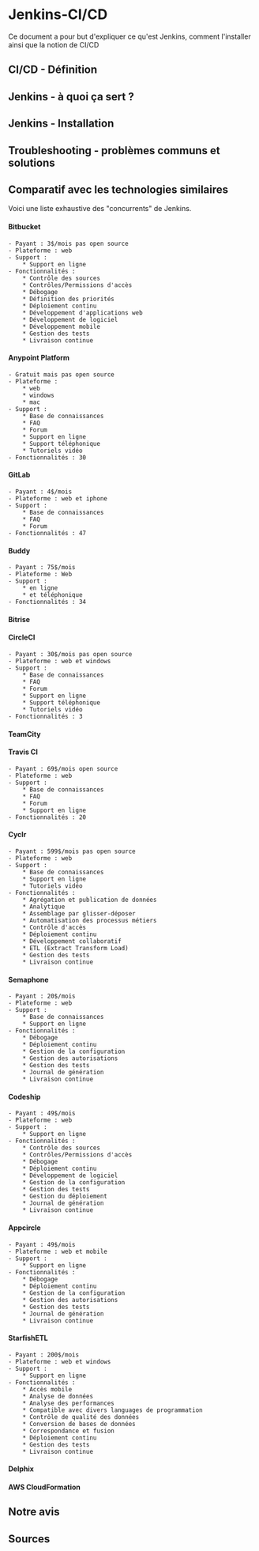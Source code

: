 # Jenkins-CI/CD

Ce document a pour but d'expliquer ce qu'est Jenkins, comment l'installer ainsi que la notion de CI/CD

## CI/CD - Définition

## Jenkins - à quoi ça sert ?

## Jenkins - Installation

## Troubleshooting - problèmes communs et solutions

## Comparatif avec les technologies similaires
Voici une liste exhaustive des "concurrents" de Jenkins.

#### Bitbucket
	- Payant : 3$/mois pas open source
	- Plateforme : web
	- Support : 
		* Support en ligne
	- Fonctionnalités : 
		* Contrôle des sources
 		* Contrôles/Permissions d'accès
 		* Débogage
 		* Définition des priorités
 		* Déploiement continu
 		* Développement d'applications web
 		* Développement de logiciel
 		* Développement mobile
 		* Gestion des tests
 		* Livraison continue

#### Anypoint Platform
	- Gratuit mais pas open source
	- Plateforme : 
		* web 
		* windows
		* mac
	- Support : 
		* Base de connaissances
		* FAQ
		* Forum
		* Support en ligne
		* Support téléphonique
		* Tutoriels vidéo
	- Fonctionnalités : 30

#### GitLab
	- Payant : 4$/mois
	- Plateforme : web et iphone
	- Support : 
		* Base de connaissances
		* FAQ
		* Forum
	- Fonctionnalités : 47

#### Buddy
	- Payant : 75$/mois
	- Plateforme : Web
	- Support : 
		* en ligne 
		* et téléphonique
	- Fonctionnalités : 34

#### Bitrise
#### CircleCI
	- Payant : 30$/mois pas open source
	- Plateforme : web et windows
	- Support : 
		* Base de connaissances
		* FAQ
		* Forum
		* Support en ligne
		* Support téléphonique
		* Tutoriels vidéo
	- Fonctionnalités : 3

#### TeamCity
#### Travis CI
	- Payant : 69$/mois open source
	- Plateforme : web
	- Support : 
		* Base de connaissances
		* FAQ
		* Forum
		* Support en ligne
	- Fonctionnalités : 20

#### Cyclr
	- Payant : 599$/mois pas open source
	- Plateforme : web
	- Support : 
		* Base de connaissances
		* Support en ligne
		* Tutoriels vidéo 
	- Fonctionnalités : 
		* Agrégation et publication de données
 		* Analytique
 		* Assemblage par glisser-déposer
 		* Automatisation des processus métiers
 		* Contrôle d'accès
 		* Déploiement continu
 		* Développement collaboratif
 		* ETL (Extract Transform Load)
 		* Gestion des tests
 		* Livraison continue

#### Semaphone
	- Payant : 20$/mois
	- Plateforme : web
	- Support : 
		* Base de connaissances
		* Support en ligne
	- Fonctionnalités : 
		* Débogage
 		* Déploiement continu
 		* Gestion de la configuration
 		* Gestion des autorisations
 		* Gestion des tests
 		* Journal de génération
 		* Livraison continue

#### Codeship
	- Payant : 49$/mois
	- Plateforme : web
	- Support : 
		* Support en ligne
	- Fonctionnalités : 
		* Contrôle des sources
 		* Contrôles/Permissions d'accès
 		* Débogage
 		* Déploiement continu
 		* Développement de logiciel
 		* Gestion de la configuration
 		* Gestion des tests
 		* Gestion du déploiement
 		* Journal de génération
 		* Livraison continue

#### Appcircle
	- Payant : 49$/mois
	- Plateforme : web et mobile
	- Support : 
		* Support en ligne
	- Fonctionnalités : 
 		* Débogage
 		* Déploiement continu
 		* Gestion de la configuration
 		* Gestion des autorisations
 		* Gestion des tests
 		* Journal de génération
 		* Livraison continue

#### StarfishETL
	- Payant : 200$/mois
	- Plateforme : web et windows
	- Support : 
		* Support en ligne
	- Fonctionnalités : 
 		* Accès mobile
 		* Analyse de données
 		* Analyse des performances
 		* Compatible avec divers languages de programmation
 		* Contrôle de qualité des données
 		* Conversion de bases de données
 		* Correspondance et fusion
 		* Déploiement continu
 		* Gestion des tests
 		* Livraison continue
 		
#### Delphix
#### AWS CloudFormation

## Notre avis

## Sources
